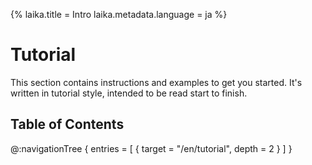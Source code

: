 {%
  laika.title = Intro
  laika.metadata.language = ja
%}

# Tutorial

This section contains instructions and examples to get you started. It's written in tutorial style, intended to be read start to finish.

## Table of Contents

@:navigationTree {
  entries = [ { target = "/en/tutorial", depth = 2 } ]
}
